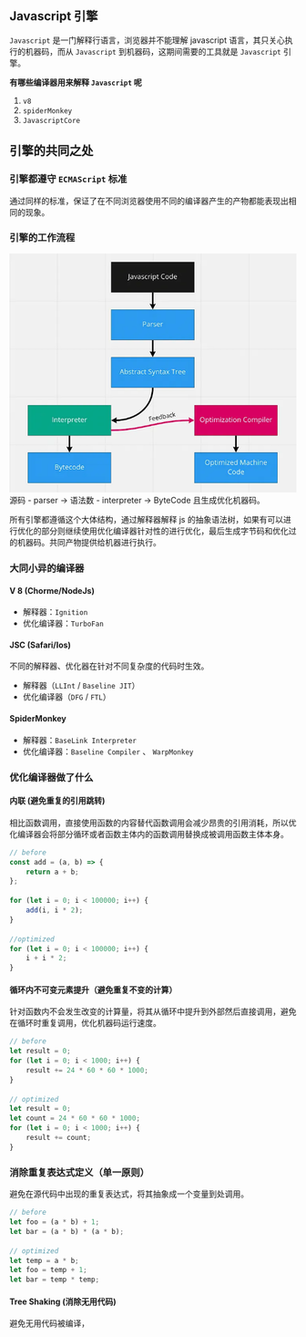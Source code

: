 ##  Javascript 引擎
`Javascript` 是一门解释行语言，浏览器并不能理解 javascript 语言，其只关心执行的机器码，而从 `Javascript` 到机器码，这期间需要的工具就是 `Javascript` 引擎。

**有哪些编译器用来解释 `Javascript` 呢**
1. `v8`
2. `spiderMonkey`
3. `JavascriptCore`

## 引擎的共同之处

### 引擎都遵守 `ECMAScript` 标准
通过同样的标准，保证了在不同浏览器使用不同的编译器产生的产物都能表现出相同的现象。

### 引擎的工作流程
![image.png](https://raw.githubusercontent.com/jeasonnow/pics/main/202305091547035.png)
源码 - parser -> 语法数 - interpreter -> ByteCode 且生成优化机器码。

所有引擎都遵循这个大体结构，通过解释器解释 js 的抽象语法树，如果有可以进行优化的部分则继续使用优化编译器针对性的进行优化，最后生成字节码和优化过的机器码。共同产物提供给机器进行执行。

### 大同小异的编译器
#### V 8 (Chorme/NodeJs)
- 解释器：`Ignition`
- 优化编译器：`TurboFan`

#### JSC (Safari/Ios)
不同的解释器、优化器在针对不同复杂度的代码时生效。
- 解释器（`LLInt` / `Baseline JIT`）
- 优化编译器（`DFG` / `FTL`）

#### SpiderMonkey
- 解释器：`BaseLink Interpreter`
- 优化编译器：`Baseline Compiler` 、 `WarpMonkey`


### 优化编译器做了什么
#### 内联 (避免重复的引用跳转)
相比函数调用，直接使用函数的内容替代函数调用会减少昂贵的引用消耗，所以优化编译器会将部分循环或者函数主体内的函数调用替换成被调用函数主体本身。
```javascript
// before
const add = (a, b) => {  
    return a + b;  
};

for (let i = 0; i < 100000; i++) {  
    add(i, i * 2);  
}

//optimized
for (let i = 0; i < 100000; i++) {  
    i + i * 2;
}
```

#### 循环内不可变元素提升（避免重复不变的计算）
针对函数内不会发生改变的计算量，将其从循环中提升到外部然后直接调用，避免在循环时重复调用，优化机器码运行速度。
```javascript
// before
let result = 0;
for (let i = 0; i < 1000; i++) {
	result += 24 * 60 * 60 * 1000; 
}

// optimized
let result = 0;
let count = 24 * 60 * 60 * 1000;
for (let i = 0; i < 1000; i++) {
	result += count; 
}

```

### 消除重复表达式定义（单一原则）
避免在源代码中出现的重复表达式，将其抽象成一个变量到处调用。
```javascript
// before
let foo = (a * b) + 1;
let bar = (a * b) * (a * b);

// optimized
let temp = a * b;
let foo = temp + 1;
let bar = temp * temp;
```

#### Tree Shaking (消除无用代码)
避免无用代码被编译，